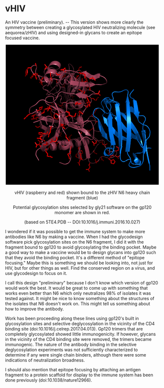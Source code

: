 # vHIV
An HIV vaccine (preliminary). -- This version shows more clearly the symmetry between creating a glycosylated HIV neutralizing molecule (see aequorea/zHIV) and using designed-in glycans to create an epitope focused vaccine.
<p align="center">
  <img src="vHIV2.png" width="500"/>
</p>
<p align="center">
  vHIV (raspberry and red) shown bound to the zHIV N6 heavy chain fragment (blue)
</p>
<p align="center">
  Potential glycosylation sites selected by gly21 software on the gp120 monomer are shown in red.
</p>
<p align="center">
  (based on 5TE4.PDB -- DOI:10.1016/j.immuni.2016.10.027)
</p>
<p>
I wondered if it was possible to get the immune system to make more antibodies like N6 by making a vaccine. When I had the glycodesign software pick glycosylation sites on the N6 fragment, I did it with the fragment bound to gp120 to avoid glycosylating the binding pocket. Maybe a good way to make a vaccine would be to design glycans into gp120 such that they avoid the binding pocket. It's a different method of "epitope focusing." Maybe this is something we should be looking into, not just for HIV, but for other things as well. Find the conserved region on a virus, and use glycodesign to focus on it.
</p>
<p>
I call this design "preliminary" because I don't know which version of gp120 would work the best. It would be great to come up with something that works even better than N6 which only neutralizes 98% of isolates it was tested against. It might be nice to know something about the structures of the isolates that N6 doesn't work on. This might tell us something about how to improve the antibody.
</p>
<p>
Work has been proceeding along these lines using gp120's built in glycosylation sites and selective deglycosylation in the vicinity of the CD4 binding site (doi:10.1016/j.celrep.2017.04.013). Gp120 trimers that are completely glycosylated showed little immunogenicity. If however, glycans in the vicinity of the CD4 binding site were removed, the trimers became immunogenic. The nature of the antibody binding in the selective deglycosylation experiments was not sufficiently characterized to determine if any were single chain binders, although there were some indications of neutralization broadness.
</p>
<p>
I should also mention that epitope focusing by attaching an antigen fragment to a protein scaffold for display to the immune system has been done previously (doi:10.1038/nature12966).
</p>
